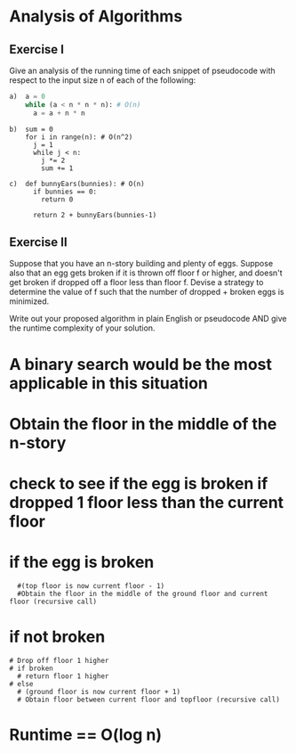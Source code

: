 # Analysis of Algorithms

## Exercise I

Give an analysis of the running time of each snippet of
pseudocode with respect to the input size n of each of the following:

```python
a)  a = 0
    while (a < n * n * n): # O(n)
      a = a + n * n
```


```
b)  sum = 0
    for i in range(n): # O(n^2)
      j = 1
      while j < n:
        j *= 2
        sum += 1
```

```
c)  def bunnyEars(bunnies): # O(n)
      if bunnies == 0:
        return 0

      return 2 + bunnyEars(bunnies-1)
```

## Exercise II

Suppose that you have an n-story building and plenty of eggs. Suppose also that an egg gets broken if it is thrown off floor f or higher, and doesn't get broken if dropped off a floor less than floor f. Devise a strategy to determine the value of f such that the number of dropped + broken eggs is minimized.

Write out your proposed algorithm in plain English or pseudocode AND give the runtime complexity of your solution.

# A binary search would be the most applicable in this situation
# Obtain the floor in the middle of the n-story
# check to see if the egg is broken if dropped 1 floor less than the current floor
  # if the egg is broken
      #(top floor is now current floor - 1)
      #Obtain the floor in the middle of the ground floor and current floor (recursive call)
  # if not broken
    # Drop off floor 1 higher
    # if broken
      # return floor 1 higher
    # else
      # (ground floor is now current floor + 1) 
      # Obtain floor between current floor and topfloor (recursive call)
  
  # Runtime == O(log n)

